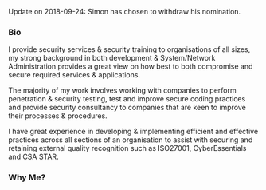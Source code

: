 Update on 2018-09-24: Simon has chosen to withdraw his nomination.

### Bio

I provide security services & security training to organisations of all
sizes, my strong background in both development & System/Network
Administration provides a great view on how best to both compromise and
secure required services & applications.

The majority of my work involves working with companies to perform
penetration & security testing, test and improve secure coding practices
and provide security consultancy to companies that are keen to improve
their processes & procedures.

I have great experience in developing & implementing efficient and
effective practices across all sections of an organisation to assist
with securing and retaining external quality recognition such as
ISO27001, CyberEssentials and CSA STAR.

### Why Me?